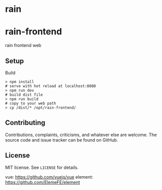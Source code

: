 # rain

rain-frontend
===================
rain frontend web

Setup
------------

Build

    > npm install
    # serve with hot reload at localhost:8080
    > npm run dev
    # build dist file
    > npm run build
    # copy to your web path
    > cp /dist/* /opt/rain-frontend/

Contributing
------------

Contributions, complaints, criticisms, and whatever else are welcome. The source
code and issue tracker can be found on GitHub.

License
-------
MIT license. See ``LICENSE`` for details.

vue: https://github.com/vuejs/vue
element: https://github.com/ElemeFE/element
